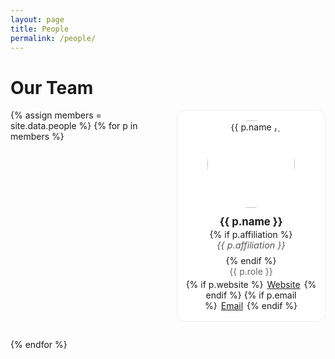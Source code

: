 ```yaml
---
layout: page
title: People
permalink: /people/
---
```


# Our Team

<style>
.people-grid {
  display: grid;
  grid-template-columns: repeat(auto-fill, minmax(220px, 1fr));
  gap: 28px;
  margin-top: 18px;
}
.person {
  text-align: center;
  padding: 16px 10px;
  background: #fff;
  border: 1px solid #eee;
  border-radius: 14px;
}
.person img {
  width: 140px; height: 140px;
  border-radius: 50%;
  object-fit: cover;
  display: block;
  margin: 0 auto 12px;
}
.person .name { font-size: 1.05rem; font-weight: 700; margin: 2px 0; }
.person .role { color: #666; margin: 0 0 4px; }
.person .affiliation { color:#555; font-size:0.9rem; margin:0 0 8px; font-style: italic; }
.person .links a { margin: 0 6px; }
</style>

<div class="people-grid">
{% assign members = site.data.people %}
{% for p in members %}
  <div class="person">
    <img src="{{ p.avatar | relative_url }}" alt="{{ p.name }}">
    <div class="name">{{ p.name }}</div>
    {% if p.affiliation %}
      <div class="affiliation"><em>{{ p.affiliation }}</em></div>
    {% endif %}
    <div class="role">{{ p.role }}</div>
    <div class="links">
      {% if p.website %}<a href="{{ p.website }}" target="_blank" rel="noopener">Website</a>{% endif %}
      {% if p.email %}<a href="mailto:{{ p.email }}">Email</a>{% endif %}
    </div>
  </div>
{% endfor %}
</div>
